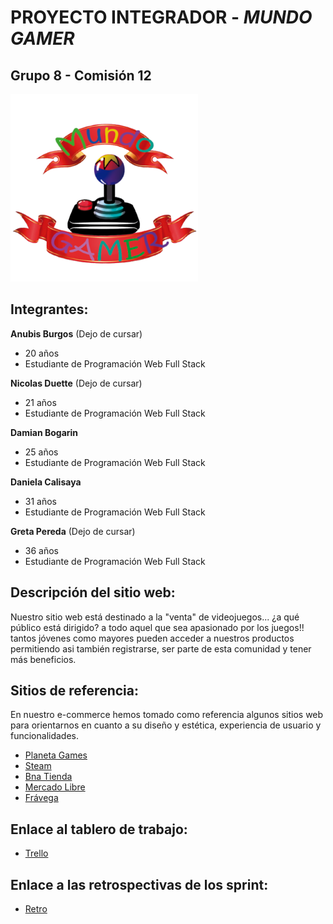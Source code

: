 # PROYECTO INTEGRADOR - ***MUNDO GAMER***

## Grupo 8 - Comisión 12
![logotipo](public/img/background/logo.png)
## Integrantes:
 
 **Anubis Burgos** (Dejo de cursar)
- 20 años
- Estudiante de Programación Web Full Stack

**Nicolas Duette** (Dejo de cursar)
- 21 años
- Estudiante de Programación Web Full Stack

**Damian Bogarin**
- 25 años
- Estudiante de Programación Web Full Stack

**Daniela Calisaya**
- 31 años
- Estudiante de Programación Web Full Stack

**Greta Pereda** (Dejo de cursar)
- 36 años 
- Estudiante de Programación Web Full Stack

## Descripción del sitio web:
Nuestro sitio web está destinado a la "venta" de videojuegos... ¿a qué público está dirigido? a todo aquel que sea apasionado por los juegos!! tantos jóvenes como mayores pueden acceder a nuestros productos permitiendo asi también registrarse, ser parte de esta comunidad y tener más beneficios.

## Sitios de referencia:

En nuestro e-commerce hemos tomado como referencia algunos sitios web para orientarnos en cuanto a su diseño y estética, experiencia de usuario y funcionalidades.

- [Planeta Games](https://planetagames.com.ar)
- [Steam](https://store.steampowered.com)
- [Bna Tienda](https://tiendabna.com.ar)
- [Mercado Libre](https://www.mercadolibre.com.ar)
- [Frávega](https://www.fravega.com)

## Enlace al tablero de trabajo: 

- [Trello](https://trello.com/b/fbcDp5NK/grupo-8)

## Enlace a las retrospectivas de los sprint:

- [Retro](resources/retro.md)